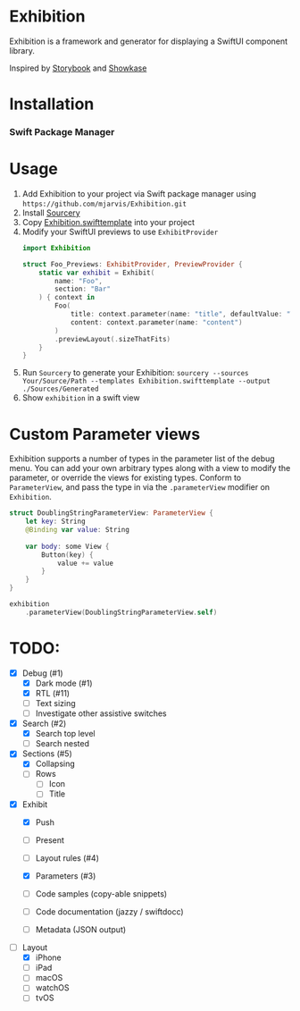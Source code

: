 # Exhibition

Exhibition is a framework and generator for displaying a SwiftUI component library.

Inspired by [Storybook](https://storybook.js.org/) and [Showkase](https://github.com/airbnb/Showkase)

# Installation

### Swift Package Manager

# Usage

1. Add Exhibition to your project via Swift package manager using `https://github.com/mjarvis/Exhibition.git`
2. Install [Sourcery](https://github.com/krzysztofzablocki/Sourcery)
3. Copy [Exhibition.swifttemplate](./Exhibition.swifttemplate) into your project
4. Modify your SwiftUI previews to use `ExhibitProvider`
    ```swift
    import Exhibition
    
    struct Foo_Previews: ExhibitProvider, PreviewProvider {
        static var exhibit = Exhibit(
            name: "Foo",
            section: "Bar"
        ) { context in
            Foo(
                title: context.parameter(name: "title", defaultValue: "Title"),
                content: context.parameter(name: "content")
            )
            .previewLayout(.sizeThatFits)
        }
    }
    ```
5. Run `Sourcery` to generate your Exhibition: `sourcery --sources Your/Source/Path --templates Exhibition.swifttemplate --output ./Sources/Generated`
6. Show `exhibition` in a swift view 

# Custom Parameter views

Exhibition supports a number of types in the parameter list of the debug menu. 
You can add your own arbitrary types along with a view to modify the parameter, or override the views for existing types.
Conform to `ParameterView`, and pass the type in via the `.parameterView` modifier on `Exhibition`.

```swift
struct DoublingStringParameterView: ParameterView {
    let key: String
    @Binding var value: String
    
    var body: some View {
        Button(key) {
            value += value
        }
    }
}

exhibition
    .parameterView(DoublingStringParameterView.self)
```

# TODO:

- [x] Debug (#1)
    - [x] Dark mode (#1)
    - [x] RTL (#11)
    - [ ] Text sizing
    - [ ] Investigate other assistive switches

- [x] Search (#2)
    - [x] Search top level
    - [ ] Search nested

- [x] Sections (#5)
    - [x] Collapsing
    - [ ] Rows
        - [ ] Icon
        - [ ] Title

- [x] Exhibit
    - [x] Push
    - [ ] Present
    - [ ] Layout rules (#4)
    - [x] Parameters (#3)
    
    - [ ] Code samples (copy-able snippets)
    - [ ] Code documentation (jazzy / swiftdocc)
    - [ ] Metadata (JSON output)

- [ ] Layout
    - [x] iPhone
    - [ ] iPad
    - [ ] macOS
    - [ ] watchOS
    - [ ] tvOS
